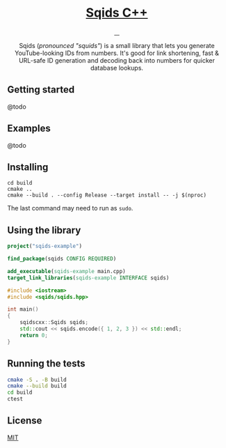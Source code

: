 <a href="https://sqids.org/cpp">
  <h1 align="center">Sqids C++</h1>
</a>

<p align="center">
  <a href="https://github.com/sqids/sqids-cpp/actions/workflows/cmake.yml">
    <img alt="" src="https://github.com/sqids/sqids-cpp/actions/workflows/cmake.yml/badge.svg" />
  </a>
  <a href="https://opensource.org/licenses/MIT">
    <img alt="" src="https://img.shields.io/badge/license-MIT-yellow.svg" />
  </a>
  <a href="https://isocpp.org">
    <img alt="" src="https://img.shields.io/badge/language-C%2B%2B11-blue.svg" />
  </a>
  <a href="https://cmake.org/">
    <img alt="" src="https://img.shields.io/badge/build-CMake-orange" />
  </a>
</p>

<p align="center">
  Sqids (<em>pronounced "squids"</em>) is a small library that lets you generate YouTube-looking IDs from numbers. It's good for link shortening, fast & URL-safe ID generation and decoding back into numbers for quicker database lookups.
</p>

## Getting started

@todo

## Examples

@todo

## Installing

```hash
cd build
cmake ..
cmake --build . --config Release --target install -- -j $(nproc)
```

The last command may need to run as `sudo`.

## Using the library

```cmake
project("sqids-example")

find_package(sqids CONFIG REQUIRED)

add_executable(sqids-example main.cpp)
target_link_libraries(sqids-example INTERFACE sqids)
```

```cpp
#include <iostream>
#include <sqids/sqids.hpp>

int main() 
{
    sqidscxx::Sqids sqids;
    std::cout << sqids.encode({ 1, 2, 3 }) << std::endl;
    return 0;
}
```

## Running the tests

```bash
cmake -S . -B build 
cmake --build build
cd build 
ctest
```

## License

[MIT](LICENSE)
